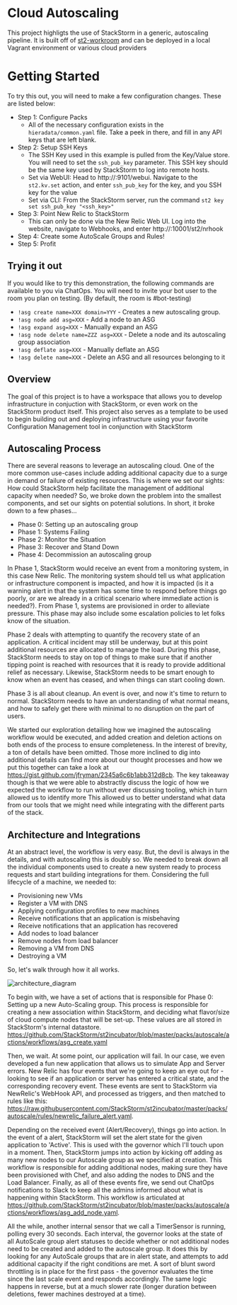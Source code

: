 Cloud Autoscaling
=========

This project highligts the use of StackStorm in a generic, autoscaling pipeline. It is built off of
[st2-workroom](https://github.com/StackStorm/st2-workroom) and can be deployed in a local Vagrant
environment or various cloud providers

# Getting Started

To try this out, you will need to make a few configuration changes. These are listed below:

* Step 1: Configure Packs
  - All of the necessary configuration exists in the `hieradata/common.yaml` file. Take a peek in there,
    and fill in any API keys that are left blank.
* Step 2: Setup SSH Keys
  - The SSH Key used in this example is pulled from the Key/Value store. You will need to set the `ssh_pub_key`
    parameter. This SSH key should be the same key used by StackStorm to log into remote hosts. 
  - Set via WebUI: Head to http://<hostname>:9101/webui. Navigate to the `st2.kv.set` action, and enter
    `ssh_pub_key` for the key, and you SSH key for the value
  - Set via CLI: From the StackStorm server, run the command `st2 key set ssh_pub_key "<ssh_key>"`
* Step 3: Point New Relic to StackStorm
  - This can only be done via the New Relic Web UI. Log into the website, navigate to Webhooks, and enter
    http://<hostname>:10001/st2/nrhook
* Step 4: Create some AutoScale Groups and Rules!
* Step 5: Profit

## Trying it out

If you would like to try this demonstration, the following commands are available to you via ChatOps. You
will need to invite your bot user to the room you plan on testing. (By default, the room is #bot-testing)

* `!asg create name=XXX domain=YYY` - Creates a new autoscaling group.
* `!asg node add asg=XXX` - Add a node to an ASG
* `!asg expand asg=XXX` - Manually expand an ASG
* `!asg node delete name=ZZZ asg=XXX` - Delete a node and its autoscaling group association
* `!asg deflate asg=XXX` - Manually deflate an ASG
* `!asg delete name=XXX` - Delete an ASG and all resources belonging to it

## Overview

The goal of this project is to have a workspace that allows you to develop infrastructure in conjuction
with StackStorm, or even work on the StackStorm product itself. This project also serves as a template
to be used to begin building out and deploying infrastructure using your favorite Configuration Management
tool in conjunction with StackStorm

## Autoscaling Process

There are several reasons to leverage an autoscaling cloud. One of the more common use-cases include adding additional capacity due to a surge in demand or failure of existing resources. This is where we set our sights: How could StackStorm help facilitate the management of additional capacity when needed? So, we broke down the problem into the smallest components, and set our sights on potential solutions. In short, it broke down to a few phases...

* Phase 0: Setting up an autoscaling group
* Phase 1: Systems Failing
* Phase 2: Monitor the Situation
* Phase 3: Recover and Stand Down
* Phase 4: Decommission an autoscaling group

In Phase 1, StackStorm would receive an event from a monitoring system, in this case New Relic. The monitoring system should tell us what application or infrastructure component is impacted, and how it is impacted (is it a warning alert in that the system has some time to respond before things go poorly, or are we already in a critical scenario where immediate action is needed?). From Phase 1, systems are provisioned in order to alleviate pressure. This phase may also include some escalation policies to let folks know of the situation.

Phase 2 deals with attempting to quantify the recovery state of an application. A critical incident may still be underway, but at this point additional resources are allocated to manage the load. During this phase, StackStorm needs to stay on top of things to make sure that if another tipping point is reached with resources that it is ready to provide additional relief as necessary. Likewise, StackStorm needs to be smart enough to know when an event has ceased, and when things can start cooling down.

Phase 3 is all about cleanup. An event is over, and now it's time to return to normal. StackStorm needs to have an understanding of what normal means, and how to safely get there with minimal to no disruption on the part of users.

We started our exploration detailing how we imagined the autoscaling workflow would be executed, and added creation and deletion actions on both ends of the process to ensure completeness. In the interest of brevity, a ton of details have been omitted. Those more inclined to dig into additional details can find more about our thought processes and how we put this together can take a look at https://gist.github.com/jfryman/2345a6c6b1abb312d8cb. The key takeaway though is that we were able to abstractly discuss the logic of how we expected the workflow to run without ever discussing tooling, which in turn allowed us to identify more  This allowed us to better understand what data from our tools that we might need while integrating with the different parts of the stack.

## Architecture and Integrations

At an abstract level, the workflow is very easy. But, the devil is always in the details, and with autoscaling this is doubly so. We needed to break down all the individual components used to create a new system ready to process requests and start building integrations for them. Considering the full lifecycle of a machine, we needed to:

* Provisioning new VMs
* Register a VM with DNS
* Applying configuration profiles to new machines
* Receive notifications that an application is misbehaving
* Receive notifications that an application has recovered
* Add nodes to load balancer
* Remove nodes from load balancer
* Removing a VM from DNS
* Destroying a VM

So, let's walk through how it all works.

![architecture_diagram](https://cloud.githubusercontent.com/assets/20028/6277282/339edbda-b842-11e4-9638-750dda437ab6.jpg)

To begin with, we have a set of actions that is responsible for Phase 0: Setting up a new Auto-Scaling group. This process is responsible for creating a new association within StackStorm, and deciding what flavor/size of cloud compute nodes that will be set-up. These values are all stored in StackStorm's internal datastore. https://github.com/StackStorm/st2incubator/blob/master/packs/autoscale/actions/workflows/asg_create.yaml

Then, we wait. At some point, our application will fail. In our case, we even developed a fun new application that allows us to simulate App and Server errors. New Relic has four events that we're going to keep an eye out for - looking to see if an application or server has entered a critical state, and the corresponding recovery event. These events are sent to StackStorm via NewRelic's WebHook API, and processed as triggers, and then matched to rules like this: https://raw.githubusercontent.com/StackStorm/st2incubator/master/packs/autoscale/rules/newrelic_failure_alert.yaml.

Depending on the received event (Alert/Recovery), things go into action. In the event of a alert, StackStorm will set the alert state for the given application to 'Active'. This is used with the governor which I'll touch upon in a moment. Then, StackStorm jumps into action by kicking off adding as many new nodes to our Autoscale group as we specified at creation. This workflow is responsible for adding additional nodes, making sure they have been provisioned with Chef, and also adding the nodes to DNS and the Load Balancer. Finally, as all of these events fire, we send out ChatOps notifications to Slack to keep all the admins informed about what is happening within StackStorm. This workflow is articulated at https://github.com/StackStorm/st2incubator/blob/master/packs/autoscale/actions/workflows/asg_add_node.yaml.

All the while, another internal sensor that we call a TimerSensor is running, polling every 30 seconds. Each interval, the governor looks at the state of all AutoScale group alert statuses to decide whether or not additional nodes need to be created and added to the autoscale group. It does this by looking for any AutoScale groups that are in alert state, and attempts to add additional capacity if the right conditions are met. A sort of blunt sword throttling is in place for the first pass - the governor evaluates the time since the last scale event and responds accordingly. The same logic happens in reverse, but at a much slower rate (longer duration between deletions, fewer machines destroyed at a time).

